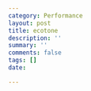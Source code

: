 ```yaml
---
category: Performance
layout: post
title: ecotone
description: ''
summary: ''
comments: false
tags: []
date: 

---
```

